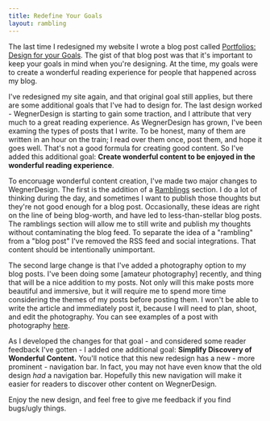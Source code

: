 ```yaml
---
title: Redefine Your Goals
layout: rambling
---
```

The last time I redesigned my website I wrote a blog post called [Portfolios: Design for your Goals](https://joewegner.com/blog/portfolios-design-for-your-goals/).  The gist of that blog post was that it's important to keep your goals in mind when you're designing.  At the time, my goals were to create a wonderful reading experience for people that happened across my blog.

I've redesigned my site again, and that original goal still applies, but there are some additional goals that I've had to design for.  The last design worked - WegnerDesign is starting to gain some traction, and I attribute that very much to a great reading experience.  As WegnerDesign has grown, I've been examing the types of posts that I write.  To be honest, many of them are written in an hour on the train; I read over them once, post them, and hope it goes well.  That's not a good formula for creating good content.  So I've added this additional goal: **Create wonderful content to be enjoyed in the wonderful reading experience**.

To encoruage wonderful content creation, I've made two major changes to WegnerDesign.  The first is the addition of a [Ramblings](/ramblings) section.  I do a lot of thinking during the day, and sometimes I want to publish those thoughts but they're not good enough for a blog post.  Occasionally, these ideas are right on the line of being blog-worth, and have led to less-than-stellar blog posts.  The ramblings section will allow me to still write and publish my thoughts without contaminating the blog feed.  To separate the idea of a "rambling" from a "blog post" I've removed the RSS feed and social integrations.  That content should be intentionally unimportant.

The second large change is that I've added a photography option to my blog posts.  I've been doing some [amateur photography] recently, and thing that will be a nice addition to my posts.  Not only will this make posts more beautiful and immersive, but it will require me to spend more time considering the themes of my posts before posting them.  I won't be able to write the article and immediately post it, because I will need to plan, shoot, and edit the photography.  You can see examples of a post with photography [here](/blog/please-disrupt-passwords/).

As I developed the changes for that goal - and considered some reader feedback I've gotten - I added one additional goal: **Simplify Discovery of Wonderful Content.**  You'll notice that this new redesign has a new - more prominent - navigation bar.  In fact, you may not have even know that the old design *had* a navigation bar.  Hopefully this new navigation will make it easier for readers to discover other content on WegnerDesign.

Enjoy the new design, and feel free to give me feedback if you find bugs/ugly things.